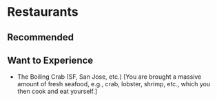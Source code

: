 # Restaurants

## Recommended


## Want to Experience

- The Boiling Crab (SF, San Jose, etc.) [You are brought a massive amount of fresh seafood, e.g., crab, lobster, shrimp, etc., which you then cook and eat yourself.]
